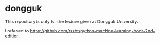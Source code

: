 # dongguk

This repository is only for the lecture given at Dongguk University.

I referred to https://github.com/rasbt/python-machine-learning-book-2nd-edition.
